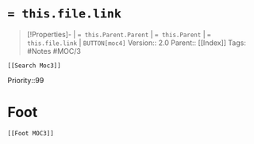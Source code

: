 # `= this.file.link` 
>[!Properties]- | `= this.Parent.Parent` | `= this.Parent` | `= this.file.link` | `BUTTON[moc4]`
>Version:: 2.0
>Parent:: [[Index]]
> Tags: #Notes #MOC/3
```meta-bind-embed
[[Search Moc3]]
```
Priority::99






# Foot
```meta-bind-embed
[[Foot MOC3]]
```